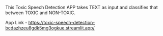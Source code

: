 This Toxic Speech Detection APP takes TEXT as input and classifies that between TOXIC and NON-TOXIC.

App Link - https://toxic-speech-detection-bcdazhzeu8gdk5mg3ogkue.streamlit.app/
